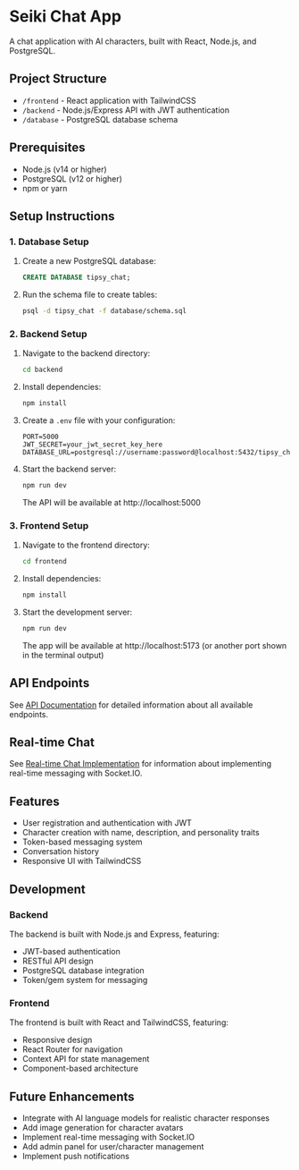 # Seiki Chat App

A chat application with AI characters, built with React, Node.js, and PostgreSQL.

## Project Structure

- `/frontend` - React application with TailwindCSS
- `/backend` - Node.js/Express API with JWT authentication
- `/database` - PostgreSQL database schema

## Prerequisites

- Node.js (v14 or higher)
- PostgreSQL (v12 or higher)
- npm or yarn

## Setup Instructions

### 1. Database Setup

1. Create a new PostgreSQL database:
   ```sql
   CREATE DATABASE tipsy_chat;
   ```

2. Run the schema file to create tables:
   ```bash
   psql -d tipsy_chat -f database/schema.sql
   ```

### 2. Backend Setup

1. Navigate to the backend directory:
   ```bash
   cd backend
   ```

2. Install dependencies:
   ```bash
   npm install
   ```

3. Create a `.env` file with your configuration:
   ```env
   PORT=5000
   JWT_SECRET=your_jwt_secret_key_here
   DATABASE_URL=postgresql://username:password@localhost:5432/tipsy_chat
   ```

4. Start the backend server:
   ```bash
   npm run dev
   ```

   The API will be available at http://localhost:5000

### 3. Frontend Setup

1. Navigate to the frontend directory:
   ```bash
   cd frontend
   ```

2. Install dependencies:
   ```bash
   npm install
   ```

3. Start the development server:
   ```bash
   npm run dev
   ```

   The app will be available at http://localhost:5173 (or another port shown in the terminal output)

## API Endpoints

See [API Documentation](backend/API.md) for detailed information about all available endpoints.

## Real-time Chat

See [Real-time Chat Implementation](backend/REALTIME_CHAT.md) for information about implementing real-time messaging with Socket.IO.

## Features

- User registration and authentication with JWT
- Character creation with name, description, and personality traits
- Token-based messaging system
- Conversation history
- Responsive UI with TailwindCSS

## Development

### Backend

The backend is built with Node.js and Express, featuring:

- JWT-based authentication
- RESTful API design
- PostgreSQL database integration
- Token/gem system for messaging

### Frontend

The frontend is built with React and TailwindCSS, featuring:

- Responsive design
- React Router for navigation
- Context API for state management
- Component-based architecture

## Future Enhancements

- Integrate with AI language models for realistic character responses
- Add image generation for character avatars
- Implement real-time messaging with Socket.IO
- Add admin panel for user/character management
- Implement push notifications
